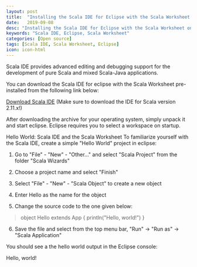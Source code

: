 ```yaml
---
layout: post
title:  "Installing the Scala IDE for Eclipse with the Scala Worksheet on Windows"
date:   2019-09-08
desc: "Installing the Scala IDE for Eclipse with the Scala Worksheet on Windows"
keywords: "Scala IDE, Eclipse, Scala Worksheet"
categories: [Open source]
tags: [Scala IDE, Scala Worksheet, Eclipse]
icon: icon-html
---
```


Scala IDE provides advanced editing and debugging support for the development of pure Scala and mixed Scala-Java applications.

You can download the Scala IDE for eclipse with the Scala Worksheet pre-installed from the following link below:

<a href="http://scala-ide.org/download/sdk.html">Download Scala IDE</a> (Make sure to download the IDE for Scala version 2.11.x!)

After downloading the archive for your operating system, simply unpack it and start eclipse. Eclipse requires you to select a workspace on startup. 

Hello World: Scala IDE and the Scala Worksheet
To familiarize yourself with the Scala IDE, create a simple "Hello World" project in eclipse:

1. Go to "File" - "New" - "Other..." and select "Scala Project" from the folder "Scala Wizards"

2. Choose a project name and select "Finish"

3. Select "File" - "New" - "Scala Object" to create a new object

4. Enter Hello as the name for the object

5. Change the source code to the one given below:
  
 <blockquote>
    object Hello extends App {
      println("Hello, world!")
    }</blockquote>
   
6. Save the file and select from the top menu bar, "Run" -> "Run as" -> "Scala Application"

You should see a the hello world output in the Eclipse console:

Hello, world!

